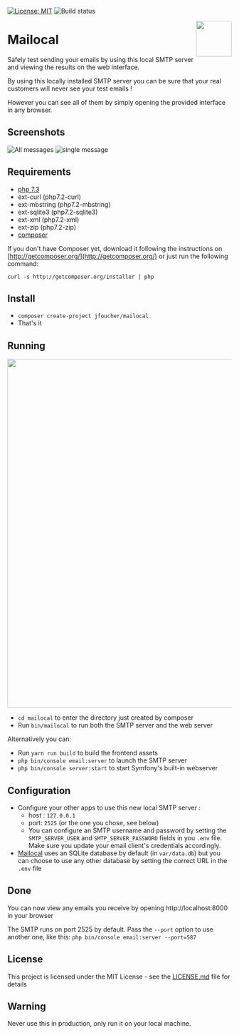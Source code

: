 [![License: MIT](https://img.shields.io/badge/License-MIT-yellow.svg)](https://opensource.org/licenses/MIT)
![Build status](https://img.shields.io/travis/jfoucher/Mailocal.svg)

<img src="favicon.png" align="right" width="80">

# Mailocal

Safely test sending your emails by using this local SMTP server and viewing the results on the web interface.

By using this locally installed SMTP server you can be sure that your real customers will never see your test emails !

However you can see all of them by simply opening the provided interface in any browser.

## Screenshots

![All messages](https://mailocal.jfoucher.com/assets/img/img1.png "List of messages, can be filtered by recipient")
![single message](https://mailocal.jfoucher.com/assets/img/img2.png "Viewing a single message")

## Requirements
- [php 7.3](https://php.net)
- ext-curl (php7.2-curl)
- ext-mbstring (php7.2-mbstring)
- ext-sqlite3 (php7.2-sqlite3)
- ext-xml (php7.2-xml)
- ext-zip (php7.2-zip)
- [composer](https://getcomposer.org)

If you don't have Composer yet, download it following the instructions on
[http://getcomposer.org/](http://getcomposer.org/) or just run the following command:

    curl -s http://getcomposer.org/installer | php

## Install

- `composer create-project jfoucher/mailocal`
- That's it

## Running

<img src="console.png" align="center" width="782">

- `cd mailocal` to enter the directory just created by composer
- Run `bin/mailocal` to run both the SMTP server and the web server

Alternatively you can:

- Run `yarn run build` to build the frontend assets
- `php bin/console email:server` to launch the SMTP server
- `php bin/console server:start` to start Symfony's built-in webserver

## Configuration

- Configure your other apps to use this new local SMTP server : 
  - host : `127.0.0.1`
  - port: `2525` (or the one you chose, see below)
  - You can configure an SMTP username and password by setting the `SMTP_SERVER_USER` and `SMTP_SERVER_PASSWORD`
 fields in you `.env` file. Make sure you update your email client's credentials accordingly.
 - [Mailocal](/) uses an SQLite database by default (in `var/data.db`) but you can choose to use any other database by setting the correct URL in the `.env` file
 
## Done
You can now view any emails you receive by opening http://localhost:8000 in your browser

The SMTP runs on port 2525 by default. Pass the `--port` option to use another one, like this: `php bin/console email:server --port=587`

## License

This project is licensed under the MIT License - see the [LICENSE.md](LICENSE.md) file for details
  
## Warning

Never use this in production, only run it on your local machine.
